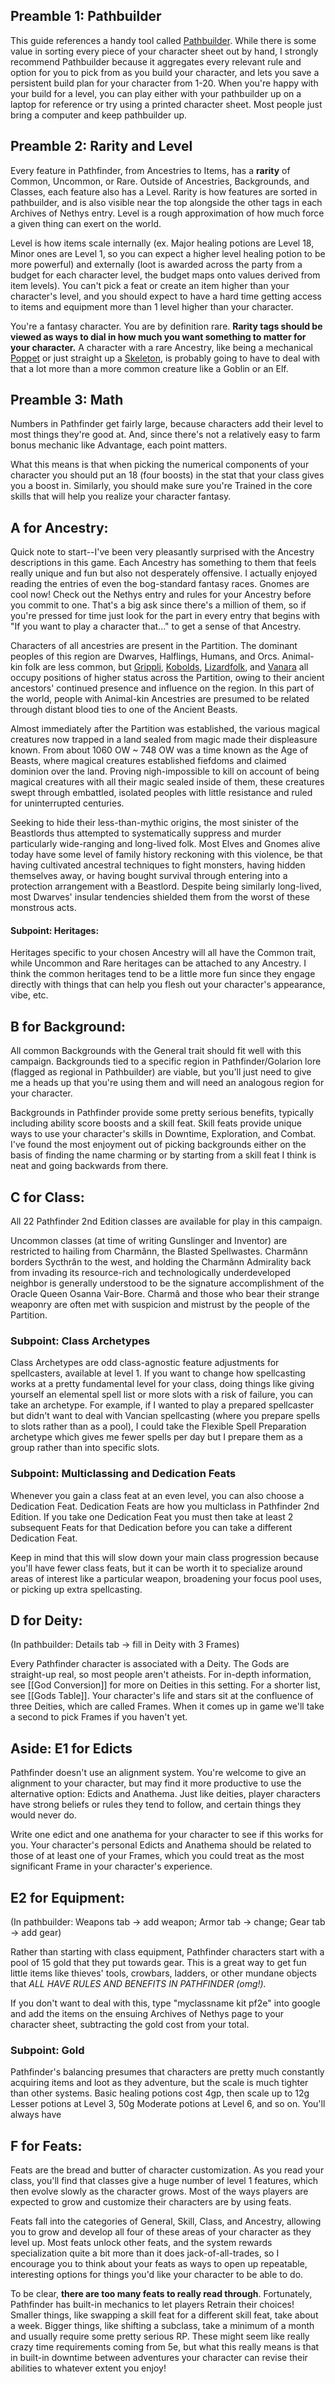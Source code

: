 ## Preamble 1: Pathbuilder

This guide references a handy tool called [Pathbuilder](http://pathbuilder2e.com). While there is some value in sorting every piece of your character sheet out by hand, I strongly recommend Pathbuilder because it aggregates every relevant rule and option for you to pick from as you build your character, and lets you save a persistent build plan for your character from 1-20. When you're happy with your build for a level, you can play either with your pathbuilder up on a laptop for reference or try using a printed character sheet. Most people just bring a computer and keep pathbuilder up. 

## Preamble 2: Rarity and Level

Every feature in Pathfinder, from Ancestries to Items, has a **rarity** of Common, Uncommon, or Rare. Outside of Ancestries, Backgrounds, and Classes, each feature also has a Level. Rarity is how features are sorted in pathbuilder, and is also visible near the top alongside the other tags in each Archives of Nethys entry. Level is a rough approximation of how much force a given thing can exert on the world.

Level is how items scale internally (ex. Major healing potions are Level 18, Minor ones are Level 1, so you can expect a higher level healing potion to be more powerful) and externally (loot is awarded across the party from a budget for each character level, the budget maps onto values derived from item levels). You can't pick a feat or create an item higher than your character's level, and you should expect to have a hard time getting access to items and equipment more than 1 level higher than your character.

You're a fantasy character. You are by definition rare. **Rarity tags should be viewed as ways to dial in how much you want something to matter for your character.** A character with a rare Ancestry, like being a mechanical [Poppet](https://2e.aonprd.com/Ancestries.aspx?ID=49) or just straight up a [Skeleton](https://2e.aonprd.com/Ancestries.aspx?ID=50), is probably going to have to deal with that a lot more than a more common creature like a Goblin or an Elf.

## Preamble 3: Math

Numbers in Pathfinder get fairly large, because characters add their level to most things they're good at. And, since there's not a relatively easy to farm bonus mechanic like Advantage, each point matters.

What this means is that when picking the numerical components of your character you should put an 18 (four boosts) in the stat that your class gives you a boost in. Similarly, you should make sure you're Trained in the core skills that will help you realize your character fantasy. 
## A for Ancestry:

Quick note to start--I've been very pleasantly surprised with the Ancestry descriptions in this game. Each Ancestry has something to them that feels really unique and fun but also not desperately offensive. I actually enjoyed reading the entries of even the bog-standard fantasy races. Gnomes are cool now! Check out the Nethys entry and rules for your Ancestry before you commit to one. That's a big ask since there's a million of them, so if you're pressed for time just look for the part in every entry that begins with "If you want to play a character that..." to get a sense of that Ancestry.

Characters of all ancestries are present in the Partition. The dominant peoples of this region are Dwarves, Halflings, Humans, and Orcs. Animal-kin folk are less common, but [Grippli](https://2e.aonprd.com/Ancestries.aspx?ID=46), [Kobolds](https://2e.aonprd.com/Ancestries.aspx?ID=18), [Lizardfolk](https://2e.aonprd.com/Ancestries.aspx?ID=15), and [Vanara](https://2e.aonprd.com/Ancestries.aspx?ID=55) all occupy positions of higher status across the Partition, owing to their ancient ancestors' continued presence and influence on the region. In this part of the world, people with Animal-kin Ancestries are presumed to be related through distant blood ties to one of the Ancient Beasts.


Almost immediately after the Partition was established, the various magical creatures now trapped in a land sealed from magic made their displeasure known. From about 1060 OW ~ 748 OW was a time known as the Age of Beasts, where magical creatures established fiefdoms and claimed dominion over the land. Proving nigh-impossible to kill on account of being magical creatures with all their magic sealed inside of them, these creatures swept through embattled, isolated peoples with little resistance and ruled for uninterrupted centuries.

  

Seeking to hide their less-than-mythic origins, the most sinister of the Beastlords thus attempted to systematically suppress and murder particularly wide-ranging and long-lived folk. Most Elves and Gnomes alive today have some level of family history reckoning with this violence, be that having cultivated ancestral techniques to fight monsters, having hidden themselves away, or having bought survival through entering into a protection arrangement with a Beastlord. Despite being similarly long-lived, most Dwarves' insular tendencies shielded them from the worst of these monstrous acts.
#### Subpoint: Heritages:

Heritages specific to your chosen Ancestry will all have the Common trait, while Uncommon and Rare heritages can be attached to any Ancestry. I think the common heritages tend to be a little more fun since they engage directly with things that can help you flesh out your character's appearance, vibe, etc.
## B for Background:

All common Backgrounds with the General trait should fit well with this campaign. Backgrounds tied to a specific region in Pathfinder/Golarion lore (flagged as regional in Pathbuilder) are viable, but you'll just need to give me a heads up that you're using them and will need an analogous region for your character.

Backgrounds in Pathfinder provide some pretty serious benefits, typically including ability score boosts and a skill feat. Skill feats provide unique ways to use your character's skills in Downtime, Exploration, and Combat. I've found the most enjoyment out of picking backgrounds either on the basis of finding the name charming or by starting from a skill feat I think is neat and going backwards from there.

## C for Class:

All 22 Pathfinder 2nd Edition classes are available for play in this campaign.

Uncommon classes (at time of writing Gunslinger and Inventor) are restricted to hailing from Charmânn, the Blasted Spellwastes. Charmânn borders Sycthrân to the west, and holding the Charmânn Admirality back from invading its resource-rich and technologically underdeveloped neighbor is generally understood to be the signature accomplishment of the Oracle Queen Osanna Vair-Bore. Charmâ and those who bear their strange weaponry are often met with suspicion and mistrust by the people of the Partition.
### Subpoint: Class Archetypes

Class Archetypes are odd class-agnostic feature adjustments for spellcasters, available at level 1. If you want to change how spellcasting works at a pretty fundamental level for your class, doing things like giving yourself an elemental spell list or more slots with a risk of failure, you can take an archetype. For example, if I wanted to play a prepared spellcaster but didn't want to deal with Vancian spellcasting (where you prepare spells to slots rather than as a pool), I could take the Flexible Spell Preparation archetype which gives me fewer spells per day but I prepare them as a group rather than into specific slots.
### Subpoint: Multiclassing and Dedication Feats

Whenever you gain a class feat at an even level, you can also choose a Dedication Feat. Dedication Feats are how you multiclass in Pathfinder 2nd Edition. If you take one Dedication Feat you must then take at least 2 subsequent Feats for that Dedication before you can take a different Dedication Feat.

Keep in mind that this will slow down your main class progression because you'll have fewer class feats, but it can be worth it to specialize around areas of interest like a particular weapon, broadening your focus pool uses, or picking up extra spellcasting.
## D for Deity:
(In pathbuilder: Details tab -> fill in Deity with 3 Frames)

Every Pathfinder character is associated with a Deity. The Gods are straight-up real, so most people aren't atheists. For in-depth information, see [[God Conversion]] for more on Deities in this setting. For a shorter list, see [[Gods Table]]. Your character's life and stars sit at the confluence of three Deities, which are called Frames. When it comes up in game we'll take a second to pick Frames if you haven't yet.
## Aside: E1 for Edicts

Pathfinder doesn't use an alignment system. You're welcome to give an alignment to your character, but may find it more productive to use the alternative option: Edicts and Anathema. Just like deities, player characters have strong beliefs or rules they tend to follow, and certain things they would never do.

Write one edict and one anathema for your character to see if this works for you. Your character's personal Edicts and Anathema should be related to those of at least one of your Frames, which you could treat as the most significant Frame in your character's experience.

## E2 for Equipment:
(In pathbuilder: Weapons tab -> add weapon; Armor tab -> change; Gear tab -> add gear)

Rather than starting with class equipment, Pathfinder characters start with a pool of 15 gold that they put towards gear. This is a great way to get fun little items like thieves' tools, crowbars, ladders, or other mundane objects that _ALL HAVE RULES AND BENEFITS IN PATHFINDER (omg!)._

If you don't want to deal with this, type "myclassname kit pf2e" into google and add the items on the ensuing Archives of Nethys page to your character sheet, subtracting the gold cost from your total.
### Subpoint: Gold

Pathfinder's balancing presumes that characters are pretty much constantly acquiring items and loot as they adventure, but the scale is much tighter than other systems. Basic healing potions cost 4gp, then scale up to 12g Lesser potions at Level 3, 50g Moderate potions at Level 6, and so on. You'll always have

## F for Feats:

Feats are the bread and butter of character customization. As you read your class, you'll find that classes give a huge number of level 1 features, which then evolve slowly as the character grows. Most of the ways players are expected to grow and customize their characters are by using feats.  

Feats fall into the categories of General, Skill, Class, and Ancestry, allowing you to grow and develop all four of these areas of your character as they level up. Most feats unlock other feats, and the system rewards specialization quite a bit more than it does jack-of-all-trades, so I encourage you to think about your feats as ways to open up repeatable, interesting options for things you'd like your character to be able to do.


To be clear, **there are too many feats to really read through**. Fortunately, Pathfinder has built-in mechanics to let players Retrain their choices! Smaller things, like swapping a skill feat for a different skill feat, take about a week. Bigger things, like shifting a subclass, take a minimum of a month and usually require some pretty serious RP. These might seem like really crazy time requirements coming from 5e, but what this really means is that in built-in downtime between adventures your character can revise their abilities to whatever extent you enjoy!